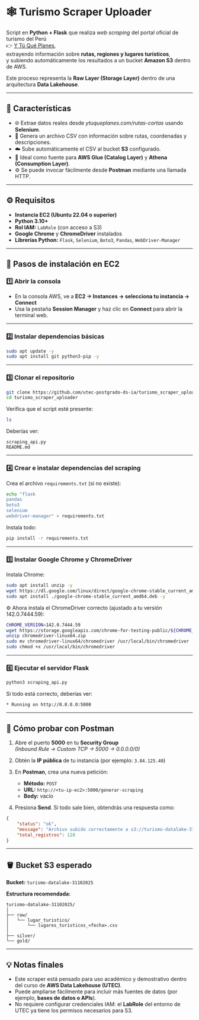 # 🕸️ Turismo Scraper Uploader

Script en **Python + Flask** que realiza *web scraping* del portal oficial de turismo del Perú  
👉 [Y Tú Qué Planes](https://www.ytuqueplanes.com/rutas-cortas),  
extrayendo información sobre **rutas, regiones y lugares turísticos**,  
y subiendo automáticamente los resultados a un bucket **Amazon S3** dentro de AWS.  

Este proceso representa la **Raw Layer (Storage Layer)** dentro de una arquitectura **Data Lakehouse**.

---

## 🚀 Características

- 🌐 Extrae datos reales desde *ytuqueplanes.com/rutas-cortas* usando **Selenium**.  
- 🧾 Genera un archivo CSV con información sobre rutas, coordenadas y descripciones.  
- ☁️ Sube automáticamente el CSV al bucket **S3** configurado.  
- 🧠 Ideal como fuente para **AWS Glue (Catalog Layer)** y **Athena (Consumption Layer)**.  
- ⚙️ Se puede invocar fácilmente desde **Postman** mediante una llamada HTTP.

---

## ⚙️ Requisitos

- **Instancia EC2 (Ubuntu 22.04 o superior)**
- **Python 3.10+**
- **Rol IAM:** `LabRole` (con acceso a S3)
- **Google Chrome** y **ChromeDriver** instalados
- **Librerías Python:** `Flask`, `Selenium`, `Boto3`, `Pandas`, `WebDriver-Manager`

---

## 🧩 Pasos de instalación en EC2

### 1️⃣ Abrir la consola

- En la consola AWS, ve a **EC2 → Instances → selecciona tu instancia → Connect**  
- Usa la pestaña **Session Manager** y haz clic en **Connect** para abrir la terminal web.

---

### 2️⃣ Instalar dependencias básicas
```bash
sudo apt update -y
sudo apt install git python3-pip -y
```

---

### 3️⃣ Clonar el repositorio
```bash
git clone https://github.com/utec-postgrado-ds-ia/turismo_scraper_uploader.git
cd turismo_scraper_uploader
```

Verifica que el script esté presente:
```bash
ls
```
Deberías ver:
```
scraping_api.py
README.md
```

---

### 4️⃣ Crear e instalar dependencias del scraping

Crea el archivo `requirements.txt` (si no existe):
```bash
echo "flask
pandas
boto3
selenium
webdriver-manager" > requirements.txt
```

Instala todo:
```bash
pip install -r requirements.txt
```

---

### 5️⃣ Instalar Google Chrome y ChromeDriver

Instala Chrome:
```bash
sudo apt install unzip -y
wget https://dl.google.com/linux/direct/google-chrome-stable_current_amd64.deb
sudo apt install ./google-chrome-stable_current_amd64.deb -y
```

⚙️ Ahora instala el ChromeDriver correcto (ajustado a tu versión 142.0.7444.59):
```bash
CHROME_VERSION=142.0.7444.59
wget https://storage.googleapis.com/chrome-for-testing-public/${CHROME_VERSION}/linux64/chromedriver-linux64.zip
unzip chromedriver-linux64.zip
sudo mv chromedriver-linux64/chromedriver /usr/local/bin/chromedriver
sudo chmod +x /usr/local/bin/chromedriver
```

---

### 6️⃣ Ejecutar el servidor Flask
```bash
python3 scraping_api.py
```

Si todo está correcto, deberías ver:
```
* Running on http://0.0.0.0:5000
```

---

## 🧪 Cómo probar con Postman

1. Abre el puerto **5000** en tu **Security Group**  
   *(Inbound Rule → Custom TCP → 5000 → 0.0.0.0/0)*  
2. Obtén la **IP pública** de tu instancia (por ejemplo: `3.84.125.40`)  
3. En **Postman**, crea una nueva petición:

   - **Método:** `POST`  
   - **URL:** `http://<tu-ip-ec2>:5000/generar-scraping`  
   - **Body:** vacío  

4. Presiona **Send**. Si todo sale bien, obtendrás una respuesta como:
```json
{
    "status": "ok",
    "message": "Archivo subido correctamente a s3://turismo-datalake-31102025/raw/lugar_turistico/lugares_turisticos_20251031_123000.csv",
    "total_registros": 128
}
```

---

## 🪣 Bucket S3 esperado

**Bucket:** `turismo-datalake-31102025`

**Estructura recomendada:**
```
turismo-datalake-31102025/
│
├── raw/
│   └── lugar_turistico/
│       └── lugares_turisticos_<fecha>.csv
│
├── silver/
└── gold/
```

---

## 💡 Notas finales

- Este scraper está pensado para uso académico y demostrativo dentro del curso de **AWS Data Lakehouse (UTEC)**.  
- Puede ampliarse fácilmente para incluir más fuentes de datos (por ejemplo, **bases de datos o APIs**).  
- No requiere configurar credenciales IAM: el **LabRole** del entorno de UTEC ya tiene los permisos necesarios para S3.